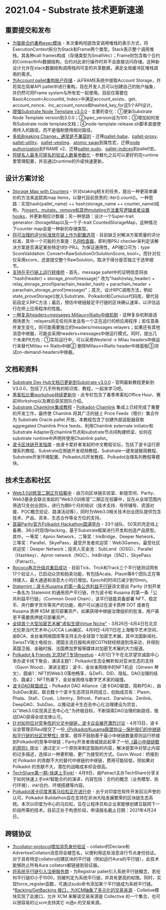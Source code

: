# 2021.04 - Substrate 技术更新速递

## 重要提交和发布

* [为智能合约重构exec模块](https://github.com/paritytech/substrate/pull/8604) - 本次重构彻底改变调用堆栈的表示方式，将ExecutionContext拆分为Stack和Frame两个类型。Stack表示整个调用堆栈，其各种call frames构成（存储类型为SmallVec）；Frame则包含每个合约的ContractInfo数据结构，合约对此进行操作时并不会直接访问存储。这种新设计允许在stack数据结构调用栈间可变的共享数据，满足全局缓冲区堆栈调用的需求。
* [为Account pallet重构账户存储](https://github.com/paritytech/substrate/pull/8254) - 从FRAME系统中提取Account Storage，并将其在简单API pallet中进行重构，现在开发人员可以创建自己的账户抽象，并仍然可将Frame system与所有宏一起使用。目前仅需要在BasicAccount<AccountId, Index>中满足account_exists、get、account_nonce、inc_account_nonce和hashed_key_for这5个API设计。
* [增强Substrate Node Template v3.0.0](https://github.com/paritytech/substrate/pull/8473) - 主要的变化：①更新Substrate Node Template version到3.0.0；②spec_version设为100；③增加如何发布Substrate node template文档；④node-template-release.sh脚本直接使用传入的路径，而不是强制使用相对路径。
* [多处Breaking Change，通常是不兼容的](https://github.com/paritytech/substrate/pull/8310) - 迁移[pallet-babe](https://github.com/paritytech/substrate/pull/8310)、[pallet-proxy](https://github.com/paritytech/substrate/pull/8365)、[pallet-utility](https://github.com/paritytech/substrate/pull/8326)、[pallet-vesting](https://github.com/paritytech/substrate/pull/8440)、[atomic swap](https://github.com/paritytech/substrate/pull/8452)到属性宏，迁移[node authorization]()到FRAME v2、迁移[pallet-sudo](https://github.com/paritytech/substrate/pull/8448)、[pallet-indices](https://github.com/paritytech/substrate/pull/8465)到pallet!宏。
* [将提名人最多可提名的验证人数量参数化](https://github.com/paritytech/substrate/pull/8368) - 参数化之后可以更好的在runtime里管理配置，并且通过runtime的升级快速更新。


## 设计方案讨论

* [Storage Map with Counters](https://github.com/paritytech/substrate/issues/8605) - 针对staking相关的任务，提出一种更简单廉价的方法来追踪其map items，以替代目前昂贵的::iter().count()。一种思路：实现hash(pallet_name) ++ hash(storage_name ++ counter_name)结构，为[insert、mutate、remove和其他mutating方法重写逻辑或者设置hooks](https://github.com/paritytech/substrate/compare/kiz-bounded-staking?expand=1)，并更新相应计数器；另一种思路：设计一个Super-trait generator::StorageMap以及一个子-trait CountedStorageMap，这种情况下counter map会是一种新的存储类型。
* [将可治理的评分标准放在链上作为配置选项](https://github.com/paritytech/substrate/issues/8600) - 目前缺乏对解决方案质量的评分标准，其中一个可能的方案是：[PJR检查器](https://github.com/paritytech/substrate/pull/8160)，即利用PRJ checker来判定该解决方案是否满足某些特定t的t-PRJ。为保证通用性，API接口可为：type ScoreValidation: Convert<RawSolutionOrSolutionScore, bool>。而针对仅仅采用score，还是提交整个RawSolution，取决于得分是否独立于选举细节。
* [支持在平行链上运行转接桥](https://github.com/paritytech/parity-bridges-common/issues/884) - 首先，message pallet中的证明信息将由 "hash(header) + storage_proof(message)" 改为"hash(relay_header) + relay_storage_proof(parachain_header_hash) + parachain_header + parachain_storage_proof(message)"；其次，设计RPC调用方法，例如state_proveStorage()放入Substrate、Polkadot和Cumulus代码库，替代目前自定义RPC方法；最后，预估中继链敲定平行链的区块确认速率，以评估运行在桥上应用程序的性能。
* [一种复杂headers+messages Millau<->Rialto中继机制](https://github.com/paritytech/parity-bridges-common/pull/878) - 这种复杂机制是适用场景为：relayers间无任何并发且有一个正在运行的桥应用程序；若任意条件发生变化，则可能需要独立的headers/messages relayers；如果还有其他消息中继器，可能会采用headers+messages中继运行模式。同时，提出几个未来PR方向：①实际运行中，可以采用Westend -> Milau headers中继运行来替代Millau <-> Rialto中继② 删除Millau<->Rialto header中继面板③测试on-demand-headers中继器。


## 文档和资料

* [Substrate Dev Hub文档已更新到Substrate v3.0.0](https://substrate.dev/zh-CN/tutorials) - 官网最新教程更新到V3.0.0，包括了几乎所有的知识库、教程，一起来学习吧。
* [黑客松比赛workshop持续更新中](https://space.bilibili.com/67358318/channel/detail?cid=168675) - 此专栏包含了春季黑客松Office Hour、赛前Workshop以及赛后获奖团队介绍。
* [Substrate Chainklink集成教程](https://github.com/LaurentTrk/chainlink-substrate-tutorial) - [Polkadot-Chainlink](https://polkadot.network/chainlink-makes-oracle-pallet-available-to-all-substrate-polkadot-and-kusama-chains-2/) 集成上已经完成了重要的开发工作，最终使 Chainlink 将其广泛的链上 Price Feeds（喂价）集合作为 Substrate Oracle pallet 开放。本教程包含了创建外部适配器获取aggregated Chainlink Price feeds、利用Chainlink externale initiator和Substrate Adapter在chainlink节点和substrate节点间构建桥梁、如何在substrate runtime中声明并使用Chainlink pallet。
* [波卡区块链开发指南](https://blog.boka.network/%E6%B3%A2%E5%8D%A1%E6%95%99%E7%A8%8B/) - 由波卡爱好者发起的中文教程论坛，包括了波卡运行原理系列教程、Substrate应用链开发视频教程、Substrate一键发链极简教程、Substrate开发环境配置、PolkadotJS开发教程、Polkadot治理系列教程等模块。

## 技术生态和社区

* [Web3.0训练营二期正在招募中](https://www.chainnews.com/articles/586728639558.htm) - 由万向区块链实验室、新链空间、Parity、Web3基金会联合发起的"Web3.0训练营"二期正在招募中，旨在从全球范围内筛选12支创业团队，进行为期6个月的培训（技术支持、导师辅导、资源对接、POC概念验证、路演活动等），同时为Web3.0相关技术创业团队提供包含技术、产品、资本、生态合作等全方位的支持。
* [首届Parity官方Polkadot Hackathon圆满举办](https://www.chainnews.com/articles/235970438754.htm) - 33个战队、50天的充足线上备赛、36小时现场Hacking，基于Substrate框架进行开发和创造产品原型。其中，一等奖：Apron Network，二等奖：InkBridge、Deeper Network，三等奖：Parallel、SkyePass，最受开发者欢迎奖：Web3Games，最受社区欢迎奖：Deeper Network；投资人奖金池：SubLend（IOSG）、Parallel（Hashkey）、Apron network（NGC）、InkBridge（SNZ）、SkyePass（Patract）。
* [Rococo再次升级并重启成功](https://www.mgcj.net/138953.html) - 目前Tick、Trick和Track三个平行链测试网有17个验证人，已启动众贷和拍卖功能，有包括Acala、Plasm等8个团队正在等待接入，最大通道和消息大小均已增加，Epoch的时间已减少到10min。
* [Statemint：波卡/Kusama 的第一条公共利益平行链](https://www.parity.io/blog/)该文提出 Parity 计划开发一条名为 Statemint 的通用资产平行链，作为波卡和 Kusama 的第一条「公共利益平行链」（Common Good Chain），该平行链能具备部署 NFT、稳定币、央行数字货币等资产的功能，用户可以通过在波卡质押 DOT 或者在 Kusama 质押 KSM 就可部署资产，如果获得中继链治理组织的批准，用户甚至不需要质押就可部署资产。
* [全球首个大型加密艺术展"虚拟生镜Virtue Niche"](https://www.chainnews.com/articles/137314670554.htm) - 3月26日-4月4日在北京尤伦斯当代艺术中心UCCA Lab展区、4月9日-4月11日在上海敬华艺术空间，由BCA、金丝雀网络国库等支持主办全球首个加密艺术展。其中法国新闻社、SwissTV瑞士电视台、德国主流日报和央视CGTN财经频道到场采访，并得到英国卫报、金融时报、法国费加罗报等媒体对加密艺术展的大力报道。
* [Polkadot & Friends 北京NFT专场meetup](https://www.chainnews.com/articles/361467146494.htm) - 4月1日下午在北京望京诚盈中心举办波卡线下聚会，演讲主题1：Polkadot生态全解析和对亚洲生态的支持（Gavin Wood）、演讲主题2：波卡、金丝雀网络中的NFT机会（Qinwen 琴文）、圆桌1：NFT的Web3.0落地畅享，与DeFi、DID、隐私、DAO治理的结合、圆桌2：NFT热潮下，金丝雀网络与数字艺术家的碰撞。
* [波卡DAO联盟成立](https://www.chainnews.com/articles/788572565007.htm) - Polkadot DAO Alliance（波卡DAO联盟，简称PDA），由SubDao发起，联合数十个波卡生态项目共同成立，创始成员有：Plasm、Phala、Stafi、Crust、Litentry、Bifrost、Patract、Darwinia、Zenlink、DeepDAO、SubDao，以推动波卡生态去中心化治理建设为宗旨，以"Web3.0实现真正去中心化"为终极目标，不断探索DAO治理的新路径，推动DAO获得全球法律认可。
* [针对如何应对竞争性的分叉中继链，波卡议会展开激烈讨论](https://www.chainnews.com/articles/570727861163.htm) - 4月13日，波卡议会管理员Raul提交了一份[《Polkadot/Kusama联盟协议--保护我们的中继链和平行链的社区完整性》](https://docs.google.com/document/d/1il54_VL1dAHN78t9Dl3qeU3atHmBOpku_dqhJReDClo/edit)提案，倡导不鼓励基于最小中继链数量原则运行桥接到Polkadot的竞争中继链；Parity开发者唐威就此起草了一份[《最小中继链数的原则》](https://gist.github.com/sorpaas/d64a0ff2529058416ce6e223f32d3b1b)提出：通过定义一个原则来制定鼓励的内容，解决提案中对禁止内容的过多描述，选择以一种更积极、更广为接受的方式。Gavin Wood：桥接到对 Polkadot 的贡献不大的替代中继链的中继链，费用可能较低，但如果对 Polkadot 的贡献不大，潜在的战略成本却会很高。
* [TechShare第一期-快速上手ink!](https://mp.weixin.qq.com/s?__biz=Mzg2NDU5MDg4Nw==&mid=2247485078&idx=2&sn=0354c03b43d97e7fa3a5d7e99c59b6ba&chksm=ce664bdef911c2c8b5f82a6df72b92250593ff064496c677bb9e1c42bd4b2d686b18f741b1d8&mpshare=1&scene=1&srcid=0415yOLFo9tdpt7siinp7VSO&sharer_sharetime=1618489819752&sharer_shareid=e202c7bcc2d46a27f4070acee23d6004&exportkey=AW%2F8SycTSnzys16ovg5ponE%3D&pass_ticket=qfy9omfT0B1YMT4uvzNZVLoRfAN5RmUWHgwzjAOZuf1VXC3nfPVQvHUxPefBX0fH&wx_header=0#rd) - 4月9日，由Patract主办TechShare分享关于如何快速上手ink!智能合约的演讲，内容包括：合约的概念（业务模型、执行环境）、ink!合约、环境搭建等内容。
* [Polkadot波卡印度黑客马拉松正在进行中](https://www.chainnews.com/articles/571351854318.htm) - 出于对印度在软件开发前沿声誉的认可，Polkadot Buildathon旨在支持在非洲大陆发展繁荣的区块链生态系统。本次以印度为中心的马拉松，旨在让程序员和企业家能够创建互联网下一阶段所需的技术。目前正处于构思阶段，申请报名截止日期：2021年4月24日。

## 跨链协议

* [为collator-protocol增加消息身份验证](https://github.com/paritytech/polkadot/pull/2635) - collator的Declare和AdvertiseCollation消息将会被签名，以便利用这些消息进行节点身份验证。对于具有特定collators创建区块的平行链（例如运行Aura的平行链），此技术能够防止所有Aura collators都链接到验证器。
* [将系统平行链引入注册服务商](https://github.com/paritytech/polkadot/pull/2858) - 为Registrar pallet引入系统平行链概念，若任何平行链ID小于1000，则被判定为系统平行链，并具有更高的权限。同时，实现force_register函数，可通过sudo命令添加某个平行链成为系统平行链。
*[Backing/GetBacking 接口，为XCM抽象了多元化的交易来源](https://github.com/paritytech/substrate/pull/8579) - Colletive模块实现了此接口，允许 XCM 来解读交易来源是 Collective 的一个集合，也可以很容易的让xcm支持其它 m选n 的交易来源。

